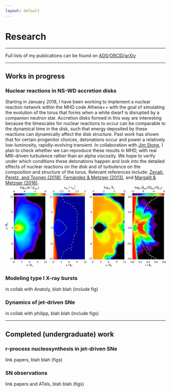 ```yaml
---
layout: default
---
```


# Research
---
Full lists of my publications can be found on [ADS](https://ui.adsabs.harvard.edu/#search/q=author%3A%22Halevi%2C%20Goni%22&sort=date%20desc%2C%20bibcode%20desc)/[ORCID](https://orcid.org/0000-0002-7232-101X)/[arXiv](https://arxiv.org/search/?query=halevi%2Cgoni&searchtype=all&source=header)

---

## Works in progress
### Nuclear reactions in NS-WD accretion disks
Starting in January 2018, I have been working to implement a nuclear reaction network within the MHD code Athena++ with the goal of simulating the evolution of the torus that forms when a white dwarf is disrupted by a companion neutron star. Accretion disks formed in this way are interesting because the timescales for nuclear reactions to occur can be comparable to the dynamical time in the disk, such that energy deposited by these reactions can dynamically affect the disk structure. Past work has shown that for certain progenitor choices, detonations occur and power a relatively low-luminosity, rapidly-evolving transient. In collaboration with [Jim Stone](https://www.astro.princeton.edu/~jstone/), I plan to check whether we can reproduce these results in MHD, with real MRI-driven turbulence rather than an alpha viscosity. We hope to verify under which conditions these detonations happen and look into the detailed effects of nuclear reactions on the disk and of turbulence on the composition and structure of the torus. Relevant references include: [Zenati, Peretz, and Toonen (2018)](https://ui.adsabs.harvard.edu/#abs/2018arXiv180709777Z/abstract), [Fernández & Metzger (2013)](https://ui.adsabs.harvard.edu/#abs/2013ApJ...763..108F/abstract), and [Margalit & Metzger (2016)](https://ui.adsabs.harvard.edu/#abs/2016MNRAS.461.1154M/abstract).
![Source: Fernández & Metzger (2013)](/figures/fernandezmetzger.jpg)
### Modeling type I X-ray bursts
in collab with Anatoly, blah blah (include fig)
### Dynamics of jet-driven SNe
in collab with philipp, blah blah (include figs)

---

## Completed (undergraduate) work
### r-process nucleosynthesis in jet-driven SNe
link papers, blah blah (figs)
### SN observations
link papers and ATels, blah blah (figs)
